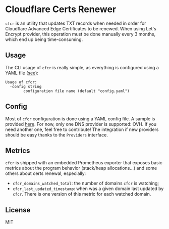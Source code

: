 # **C**loud**f**lare **C**erts **R**enewer

`cfcr` is an utility that updates TXT records when needed in order for Cloudflare Advanced Edge Certificates to be renewed. When using Let's Encrypt provider, this operation must be done manually every 3 months, which end up being time-consuming.

## Usage

The CLI usage of `cfcr` is really simple, as everything is configured using a YAML file ([see](#config)):

```
Usage of cfcr:
  -config string
        configuration file name (default "config.yaml")
```
## Config

Most of `cfcr` configuration is done using a YAML config file. A sample is provided [here](https://github.com/govirtuo/cfcr/blob/main/config.sample.yaml). For now, only one DNS provider is supported: OVH. If you need another one, feel free to contribute! The integration if new providers should be easy thanks to the `Providers` interface.

## Metrics

`cfcr` is shipped with an embedded Prometheus exporter that exposes basic metrics about the program behavior (stack/heap allocations...) and some others about certs renewal, especially:

* `cfcr_domains_watched_total`: the number of domains `cfcr` is watching;
* `cfcr_last_updated_timestamp`: when was a given domain last updated by `cfcr`. There is one version of this metric for each watched domain.

## License

MIT